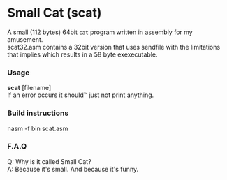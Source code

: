 # Small Cat (scat)
A small (112 bytes) 64bit `cat` program written in assembly for my amusement.  
scat32.asm contains a 32bit version that uses sendfile with the limitations that implies which results in a 58 byte exexecutable.

### Usage
**scat** [filename]  
If an error occurs it should™ just not print anything.

### Build instructions
nasm -f bin scat.asm

### F.A.Q
Q: Why is it called Small Cat?  
A: Because it's small. And because it's funny.  
